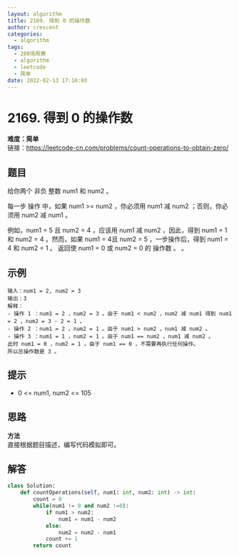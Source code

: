 ```yaml
---
layout: algorithm
title: 2169. 得到 0 的操作数
author: crescent
categories:
  - algorithm
tags:
  - 280场周赛
  - algorithm
  - leetcode
  - 简单
date: 2022-02-13 17:10:03
---
```

# 2169. 得到 0 的操作数
**难度：简单**  
链接：https://leetcode-cn.com/problems/count-operations-to-obtain-zero/
## 题目
给你两个 非负 整数 num1 和 num2 。

每一步 操作 中，如果 num1 >= num2 ，你必须用 num1 减 num2 ；否则，你必须用 num2 减 num1 。

例如，num1 = 5 且 num2 = 4 ，应该用 num1 减 num2 ，因此，得到 num1 = 1 和 num2 = 4 。然而，如果 num1 = 4且 num2 = 5 ，一步操作后，得到 num1 = 4 和 num2 = 1 。
返回使 num1 = 0 或 num2 = 0 的 操作数 。
。

## 示例
```
输入：num1 = 2, num2 = 3
输出：3
解释：
- 操作 1 ：num1 = 2 ，num2 = 3 。由于 num1 < num2 ，num2 减 num1 得到 num1 = 2 ，num2 = 3 - 2 = 1 。
- 操作 2 ：num1 = 2 ，num2 = 1 。由于 num1 > num2 ，num1 减 num2 。
- 操作 3 ：num1 = 1 ，num2 = 1 。由于 num1 == num2 ，num1 减 num2 。
此时 num1 = 0 ，num2 = 1 。由于 num1 == 0 ，不需要再执行任何操作。
所以总操作数是 3 。
```

## 提示
+ 0 <= num1, num2 <= 105

## 思路
**方法**  
直接根据题目描述，编写代码模拟即可。

## 解答
``` python
class Solution:
    def countOperations(self, num1: int, num2: int) -> int:
        count = 0
        while(num1 != 0 and num2 !=0):
            if num1 > num2:
                num1 = num1 - num2
            else:
                num2 = num2 - num1
            count += 1
        return count
```